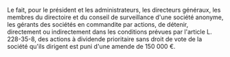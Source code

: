 Le fait, pour le président et les administrateurs, les directeurs généraux, les membres du directoire et du conseil de surveillance d'une société anonyme, les gérants des sociétés en commandite par actions, de détenir, directement ou indirectement dans les conditions prévues par l'article L. 228-35-8, des actions à dividende prioritaire sans droit de vote de la société qu'ils dirigent est puni d'une amende de 150 000 €.


  

  
